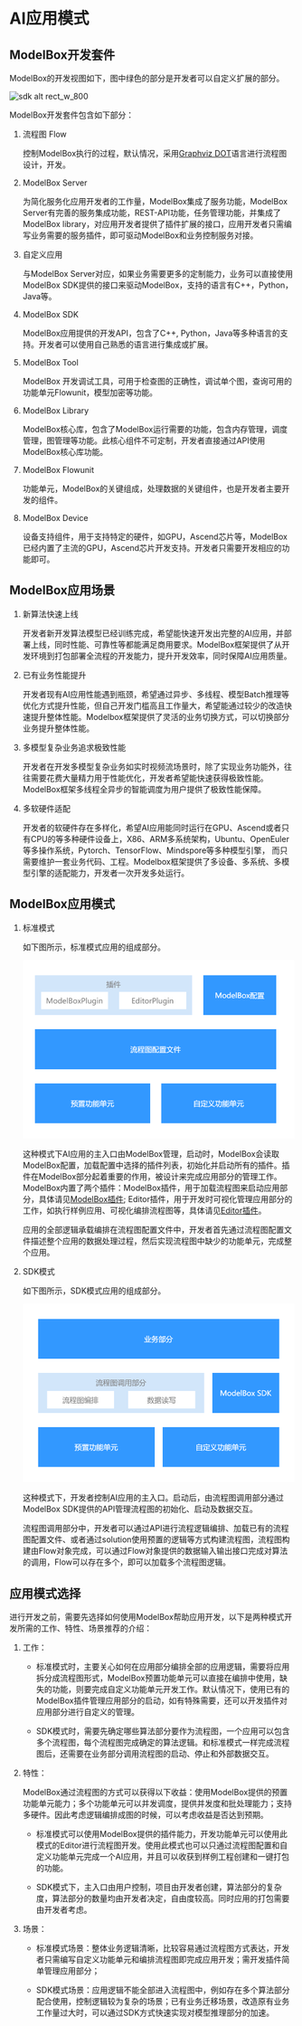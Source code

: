 # AI应用模式

## ModelBox开发套件

ModelBox的开发视图如下，图中绿色的部分是开发者可以自定义扩展的部分。

![sdk alt rect_w_800](../assets/images/figure/develop/sdk.png)

ModelBox开发套件包含如下部分：

1. 流程图 Flow

    控制ModelBox执行的过程，默认情况，采用[Graphviz DOT](https://www.graphviz.org/pdf/dotguide.pdf)语言进行流程图设计，开发。

2. ModelBox Server

    为简化服务化应用开发者的工作量，ModelBox集成了服务功能，ModelBox Server有完善的服务集成功能，REST-API功能，任务管理功能，并集成了ModelBox library，对应用开发者提供了插件扩展的接口，应用开发者只需编写业务需要的服务插件，即可驱动ModelBox和业务控制服务对接。

3. 自定义应用

    与ModelBox Server对应，如果业务需要更多的定制能力，业务可以直接使用ModelBox SDK提供的接口来驱动ModelBox，支持的语言有C++，Python，Java等。

4. ModelBox SDK

    ModelBox应用提供的开发API，包含了C++, Python，Java等多种语言的支持。开发者可以使用自己熟悉的语言进行集成或扩展。

5. ModelBox Tool

    ModelBox 开发调试工具，可用于检查图的正确性，调试单个图，查询可用的功能单元Flowunit，模型加密等功能。

6. ModelBox Library

    ModelBox核心库，包含了ModelBox运行需要的功能，包含内存管理，调度管理，图管理等功能。此核心组件不可定制，开发者直接通过API使用ModelBox核心库功能。

7. ModelBox Flowunit

    功能单元，ModelBox的关键组成，处理数据的关键组件，也是开发者主要开发的组件。

8. ModelBox Device

    设备支持组件，用于支持特定的硬件，如GPU，Ascend芯片等，ModelBox已经内置了主流的GPU，Ascend芯片开发支持。开发者只需要开发相应的功能即可。

## ModelBox应用场景

1. 新算法快速上线

   开发者新开发算法模型已经训练完成，希望能快速开发出完整的AI应用，并部署上线，同时性能、可靠性等都能满足商用要求。ModelBox框架提供了从开发环境到打包部署全流程的开发能力，提升开发效率，同时保障AI应用质量。

1. 已有业务性能提升

   开发者现有AI应用性能遇到瓶颈，希望通过异步、多线程、模型Batch推理等优化方式提升性能，但自己开发门槛高且工作量大，希望能通过较少的改造快速提升整体性能。Modelbox框架提供了灵活的业务切换方式，可以切换部分业务提升整体性能。

1. 多模型复杂业务追求极致性能

   开发者在开发多模型复杂业务如实时视频流场景时，除了实现业务功能外，往往需要花费大量精力用于性能优化，开发者希望能快速获得极致性能。ModelBox框架多线程全异步的智能调度为用户提供了极致性能保障。

1. 多软硬件适配

   开发者的软硬件存在多样化，希望AI应用能同时运行在GPU、Ascend或者只有CPU的等多种硬件设备上，X86、ARM多系统架构，Ubuntu、OpenEuler等多操作系统，Pytorch、TensorFlow、Mindspore等多种模型引擎， 而只需要维护一套业务代码、工程。Modelbox框架提供了多设备、多系统、多模型引擎的适配能力，开发者一次开发多处运行。

## ModelBox应用模式

1. 标准模式

    如下图所示，标准模式应用的组成部分。

    ![modelbox-app-mode1 alt rect_w_400](../assets/images/figure/get-start/app_develop_mode1.png)

    这种模式下AI应用的主入口由ModelBox管理，启动时，ModelBox会读取ModelBox配置，加载配置中选择的插件列表，初始化并启动所有的插件。插件在ModelBox部分起着重要的作用，被设计来完成应用部分的管理工作。ModelBox内置了两个插件：ModelBox插件，用于加载流程图来启动应用部分，具体请见[ModelBox插件](../plugins/modelbox-plugin.md); Editor插件，用于开发时可视化管理应用部分的工作，如执行样例应用、可视化编排流程图等，具体请见[Editor插件](../plugins/editor.md)。

    应用的全部逻辑承载编排在流程图配置文件中，开发者首先通过流程图配置文件描述整个应用的数据处理过程，然后实现流程图中缺少的功能单元，完成整个应用。

1. SDK模式

    如下图所示，SDK模式应用的组成部分。

    ![modelbox-app-mode2 alt rect_w_400](../assets/images/figure/get-start/app_develop_mode2.png)

    这种模式下，开发者控制AI应用的主入口。启动后，由流程图调用部分通过ModelBox SDK提供的API管理流程图的初始化、启动及数据交互。

    流程图调用部分中，开发者可以通过API进行流程逻辑编排、加载已有的流程图配置文件、或者通过solution使用预置的逻辑等方式构建流程图，流程图构建由Flow对象完成，可以通过Flow对象提供的数据输入输出接口完成对算法的调用，Flow可以存在多个，即可以加载多个流程图逻辑。

## 应用模式选择

进行开发之前，需要先选择如何使用ModelBox帮助应用开发，以下是两种模式开发所需的工作、特性、场景推荐的介绍：

1. 工作：

    * 标准模式时，主要关心如何在应用部分编排全部的应用逻辑，需要将应用拆分成流程图形式，ModelBox预置功能单元可以直接在编排中使用，缺失的功能，则要完成自定义功能单元开发工作。默认情况下，使用已有的ModelBox插件管理应用部分的启动，如有特殊需要，还可以开发插件对应用部分进行自定义的管理。

    * SDK模式时，需要先确定哪些算法部分要作为流程图，一个应用可以包含多个流程图，每个流程图完成确定的算法逻辑。和标准模式一样完成流程图后，还需要在业务部分调用流程图的启动、停止和外部数据交互。

1. 特性：

    ModelBox通过流程图的方式可以获得以下收益：使用ModelBox提供的预置功能单元能力；多个功能单元可以并发调度，提供并发度和批处理能力；支持多硬件。因此考虑逻辑编排成图的时候，可以考虑收益是否达到预期。

    * 标准模式可以使用ModelBox提供的插件能力，开发功能单元可以使用此模式的Editor进行流程图开发。使用此模式也可以只通过流程图配置和自定义功能单元完成一个AI应用，并且可以收获到样例工程创建和一键打包的功能。

    * SDK模式下，主入口由用户控制，项目由开发者创建，算法部分的复杂度，算法部分的数量均由开发者决定，自由度较高。同时应用的打包需要由开发者考虑。

1. 场景：

    * 标准模式场景：整体业务逻辑清晰，比较容易通过流程图方式表达，开发者只需编写自定义功能单元和编排流程图即完成应用开发；需开发插件简单管理应用部分；

    * SDK模式场景：应用逻辑不能全部进入流程图中，例如存在多个算法部分配合使用，控制逻辑较为复杂的场景；已有业务迁移场景，改造原有业务工作量过大时，可以通过SDK方式快速实现对模型推理部分的加速。
